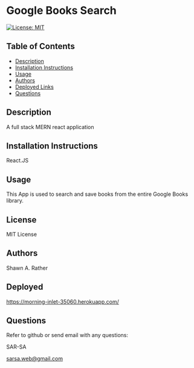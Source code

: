 # Google Books Search

[![License: MIT](https://img.shields.io/badge/License-MIT-yellow.svg)](https://opensource.org/licenses/MIT)
## Table of Contents
- [Description](#descriptiongo)
- [Installation Instructions](#installgo)
- [Usage](#usagego)
- [Authors](#authorgo)
- [Deployed Links](#deployedgo)
- [Questions](#contactgo)
        
## Description<a id='descriptiongo'></a>

A full stack MERN react application

## Installation Instructions<a id="installgo"></a>

React.JS 
## Usage<a id="usagego"></a>

This App is used to search and save books from the entire Google Books library.
## License<a id="licensego"></a>

MIT License

## Authors<a id="authorgo"></a>

Shawn A. Rather

## Deployed<a id="deployedgo"></a>

https://morning-inlet-35060.herokuapp.com/
## Questions<a id="contactgo"></a>

Refer to github or send email with any questions:

SAR-SA

sarsa.web@gmail.com
